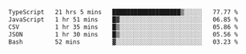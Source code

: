 <!--START_SECTION:waka-->

```txt
TypeScript   21 hrs 5 mins   ███████████████████▒░░░░░   77.77 %
JavaScript   1 hr 51 mins    █▓░░░░░░░░░░░░░░░░░░░░░░░   06.85 %
CSV          1 hr 35 mins    █▒░░░░░░░░░░░░░░░░░░░░░░░   05.86 %
JSON         1 hr 30 mins    █▒░░░░░░░░░░░░░░░░░░░░░░░   05.56 %
Bash         52 mins         ▓░░░░░░░░░░░░░░░░░░░░░░░░   03.23 %
```

<!--END_SECTION:waka-->